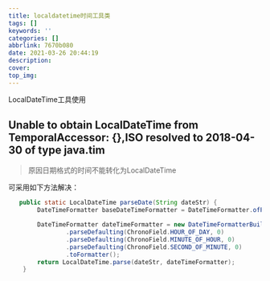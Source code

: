 ```yaml
---
title: localdatetime时间工具类
tags: []
keywords: ''
categories: []
abbrlink: 7670b080
date: 2021-03-26 20:44:19
description:
cover:
top_img:
---
```




LocalDateTime工具使用




## Unable to obtain LocalDateTime from TemporalAccessor: {},ISO resolved to 2018-04-30 of type java.tim

> 原因日期格式的时间不能转化为LocalDateTime

可采用如下方法解决：

```java
   public static LocalDateTime parseDate(String dateStr) {
        DateTimeFormatter baseDateTimeFormatter = DateTimeFormatter.ofPattern("yyyy-MM-dd");

        DateTimeFormatter dateTimeFormatter = new DateTimeFormatterBuilder().append(baseDateTimeFormatter)
                .parseDefaulting(ChronoField.HOUR_OF_DAY, 0)
                .parseDefaulting(ChronoField.MINUTE_OF_HOUR, 0)
                .parseDefaulting(ChronoField.SECOND_OF_MINUTE, 0)
                .toFormatter();
        return LocalDateTime.parse(dateStr, dateTimeFormatter);
    }
```